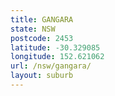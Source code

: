 ```yaml
---
title: GANGARA
state: NSW
postcode: 2453
latitude: -30.329085
longitude: 152.621062
url: /nsw/gangara/
layout: suburb
---
```


